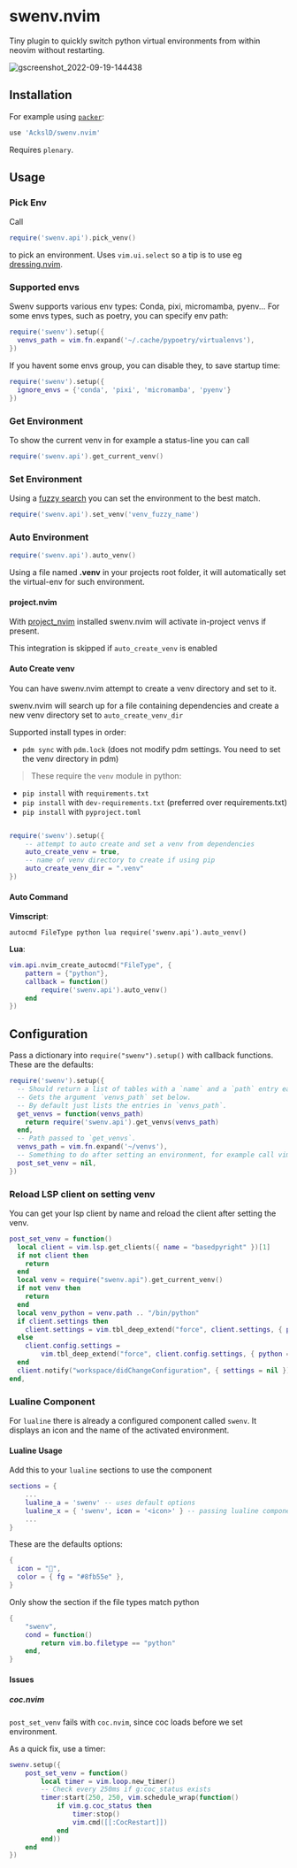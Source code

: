 # swenv.nvim

Tiny plugin to quickly switch python virtual environments from within neovim without
restarting.

![gscreenshot_2022-09-19-144438](https://user-images.githubusercontent.com/23341710/191020632-543e8118-4eea-4964-8d59-1556836b929f.png)

## Installation

For example using [`packer`](https://github.com/wbthomason/packer.nvim):

```lua
use 'AckslD/swenv.nvim'
```

Requires `plenary`.

## Usage

### Pick Env

Call

```lua
require('swenv.api').pick_venv()
```

to pick an environment. Uses `vim.ui.select` so a tip is to use eg
[dressing.nvim](https://github.com/stevearc/dressing.nvim).

### Supported envs

Swenv supports various env types:
Conda, pixi, micromamba, pyenv... For some envs types, such as poetry, you can specify env path: 

```lua
require('swenv').setup({
  venvs_path = vim.fn.expand('~/.cache/pypoetry/virtualenvs'),
})
```

If you havent some envs group, you can disable they, to save startup time:

```lua
require('swenv').setup({
  ignore_envs = {'conda', 'pixi', 'micromamba', 'pyenv'}
})
```


### Get Environment

To show the current venv in for example a status-line you can call

```lua
require('swenv.api').get_current_venv()
```

### Set Environment

Using a [fuzzy search](https://en.wikipedia.org/wiki/Approximate_string_matching) you
can set the environment to the best match.

```lua
require('swenv.api').set_venv('venv_fuzzy_name')
```

### Auto Environment

```lua
require('swenv.api').auto_venv()
```

Using a file named **.venv** in your projects root folder, it will automatically set the
virtual-env for such environment.

#### project.nvim

With [project_nvim](https://github.com/ahmedkhalf/project.nvim) installed swenv.nvim will activate in-project venvs if present.

This integration is skipped if `auto_create_venv` is enabled

#### Auto Create venv

You can have swenv.nvim attempt to create a venv directory and set to it.

swenv.nvim will search up for a file containing dependencies and create a new venv directory set to `auto_create_venv_dir`

Supported install types in order:

- `pdm sync` with `pdm.lock` (does not modify pdm settings. You need to set the venv directory in pdm)

> These require the `venv` module in python:

- `pip install` with `requirements.txt`
- `pip install` with `dev-requirements.txt` (preferred over requirements.txt)
- `pip install` with `pyproject.toml`

```lua

require('swenv').setup({
    -- attempt to auto create and set a venv from dependencies
    auto_create_venv = true,
    -- name of venv directory to create if using pip
    auto_create_venv_dir = ".venv"
})

```

#### Auto Command

**Vimscript**:

```vimscript
autocmd FileType python lua require('swenv.api').auto_venv()
```

**Lua**:

```lua
vim.api.nvim_create_autocmd("FileType", {
    pattern = {"python"},
    callback = function()
        require('swenv.api').auto_venv()
    end
})
```

## Configuration

Pass a dictionary into `require("swenv").setup()` with callback functions. These are the
defaults:

```lua
require('swenv').setup({
  -- Should return a list of tables with a `name` and a `path` entry each.
  -- Gets the argument `venvs_path` set below.
  -- By default just lists the entries in `venvs_path`.
  get_venvs = function(venvs_path)
    return require('swenv.api').get_venvs(venvs_path)
  end,
  -- Path passed to `get_venvs`.
  venvs_path = vim.fn.expand('~/venvs'),
  -- Something to do after setting an environment, for example call vim.cmd.LspRestart
  post_set_venv = nil,
})
```

### Reload LSP client on setting venv

You can get your lsp client by name and reload the client after setting the venv.

```lua
post_set_venv = function()
  local client = vim.lsp.get_clients({ name = "basedpyright" })[1]
  if not client then
    return
  end
  local venv = require("swenv.api").get_current_venv()
  if not venv then
    return
  end
  local venv_python = venv.path .. "/bin/python"
  if client.settings then
    client.settings = vim.tbl_deep_extend("force", client.settings, { python = { pythonPath = venv_python } })
  else
    client.config.settings =
        vim.tbl_deep_extend("force", client.config.settings, { python = { pythonPath = venv_python } })
  end
  client.notify("workspace/didChangeConfiguration", { settings = nil })
end,
```

### Lualine Component

For `lualine` there is already a configured component called `swenv`. It displays an
icon and the name of the activated environment.

#### Lualine Usage

Add this to your `lualine` sections to use the component

```lua
sections = {
    ...
    lualine_a = 'swenv' -- uses default options
    lualine_x = { 'swenv', icon = '<icon>' } -- passing lualine component options
    ...
}
```

These are the defaults options:

```lua
{
  icon = "",
  color = { fg = "#8fb55e" },
}
```

Only show the section if the file types match python

```lua
{
    "swenv",
    cond = function()
        return vim.bo.filetype == "python"
    end,
}
```

#### Issues

##### coc.nvim

`post_set_venv` fails with `coc.nvim`, since coc loads before we set environment.

As a quick fix, use a timer:

```lua
swenv.setup({
    post_set_venv = function()
        local timer = vim.loop.new_timer()
        -- Check every 250ms if g:coc_status exists
        timer:start(250, 250, vim.schedule_wrap(function()
            if vim.g.coc_status then
                timer:stop()
                vim.cmd([[:CocRestart]])
            end
        end))
    end
})
```
